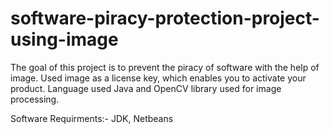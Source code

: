 # software-piracy-protection-project-using-image

The goal of this project is to prevent the piracy of software with the help of image. Used image as a
license key, which enables you to activate your product. Language used Java and OpenCV library
used for image processing.

Software Requirments:- JDK, Netbeans
